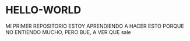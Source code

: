 # HELLO-WORLD
MI PRIMER REPOSITORIO
ESTOY APRENDIENDO A  HACER ESTO PORQUE NO ENTIENDO MUCHO, PERO BUE, A VER QUE sale 
